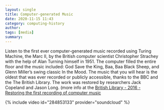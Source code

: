 ```yaml
---
layout: single
title: Computer-generated Music 
date: 2020-11-15 11:43
category: computing-history 
author: 
tags: [media]
summary: 
---
```


Listen to the first ever computer-generated music recorded using Turing Machine, the Marc II, by the British computer scientist Christopher Strachey with the help of Alan Turning himself in 1951. The computer filled the entire floor and the music included: God Save the King, Baa, Baa Black Sheep, and Glenn Miller’s swing classic In the Mood. The music that you will hear is the oldest that was ever recorded or publicly accessible, thanks to the BBC and the The British Library. The work was restored by researchers Jack Copeland and Jason Long. (more info at the [British Library - 2016 - Restoring the first recording of computer music](https://blogs.bl.uk/sound-and-vision/2016/09/restoring-the-first-recording-of-computer-music.html)

{% include video id="284853133" provider="soundcloud" %}